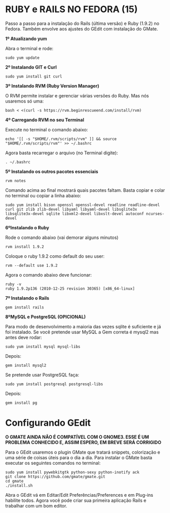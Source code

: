 RUBY e RAILS NO FEDORA (15)
===

Passo a passo para a instalação do Rails (última versão) e Ruby (1.9.2) no Fedora. Também envolve aos ajustes do GEdit com instalação do GMate.

**1º Atualizando yum**

Abra o terminal e rode:

    sudo yum update

**2º Instalando GIT e Curl**

    sudo yum install git curl

**3º Instalando RVM (Ruby Version Manager)**

O RVM permite instalar e gerenciar várias versões do Ruby. Mas nós usaremos só uma:

    bash < <(curl -s https://rvm.beginrescueend.com/install/rvm)

**4º Carregando RVM no seu Terminal**

Execute no terminal o comando abaixo:

    echo '[[ -s "$HOME/.rvm/scripts/rvm" ]] && source "$HOME/.rvm/scripts/rvm"' >> ~/.bashrc

Agora basta recarregar o arquivo (no Terminal digite):

    . ~/.bashrc

**5º Instalando os outros pacotes essenciais**

    rvm notes

Comando acima ao final mostrará quais pacotes faltam. Basta copiar e colar no terminal ou copiar a linha abaixo:

    sudo yum install bison openssl openssl-devel readline readline-devel curl git zlib zlib-devel libyaml libyaml-devel libsqlite3x libsqlite3x-devel sqlite libxml2-devel libxslt-devel autoconf ncurses-devel

**6ºInstalando o Ruby**

Rode o comando abaixo (vai demorar alguns minutos)

    rvm install 1.9.2

Coloque o ruby 1.9.2 como default do seu user:

    rvm --default use 1.9.2

Agora o comando abaixo deve funcionar:

    ruby -v
    ruby 1.9.2p136 (2010-12-25 revision 30365) [x86_64-linux]

**7º Instalando o Rails**

    gem install rails

**8ºMySQL e PostgreSQL (OPICIONAL)**

Para modo de desenvolvimento a maioria das vezes sqlite é suficiente e já foi instalado. Se você pretende usar MySQL a Gem correta é mysql2 mas antes deve rodar:

    sudo yum install mysql mysql-libs

Depois:

    gem install mysql2

Se pretende usar PostgreSQL faça:

    sudo yum install postgresql postgresql-libs

Depois:

    gem install pg

Configurando GEdit
===

**O GMATE AINDA NÃO É COMPATÍVEL COM O GNOME3. ESSE É UM PROBLEMA CONHECIDO E, ASSIM ESPERO, EM BREVE SERÁ CORRIGIDO**

Para o GEdit usaremos o plugin GMate que tratará snippets, colorização e uma série de coisas úteis para o dia a dia. Para instalar o GMate basta executar os seguintes comandos no terminal:

    sudo yum install pywebkitgtk python-sexy python-inotify ack
    git clone https://github.com/gmate/gmate.git
    cd gmate
    ./install.sh

Abra o GEdit vá em Editar/Edit Preferências/Preferences e em Plug-ins habilite todos. Agora você pode criar sua primeira aplicação Rails e trabalhar com um bom editor.
